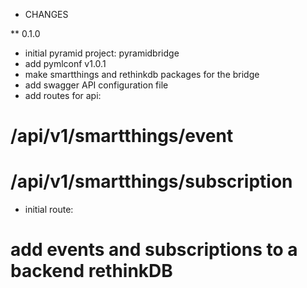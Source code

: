 * CHANGES

** 0.1.0
 * initial pyramid project: pyramidbridge
 * add pymlconf v1.0.1
 * make smartthings and rethinkdb packages for the bridge
 * add swagger API configuration file
 * add routes for api:
  # /api/v1/smartthings/event
  # /api/v1/smartthings/subscription
 * initial route:
  # add events and subscriptions to a backend rethinkDB
